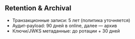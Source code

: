 ## Retention & Archival

- Транзакционные записи: 5 лет (политика уточняется)
- Аудит-payload: 90 дней в online, далее — архив
- Ключи/JWKS метаданные: до ротации + 30 дней


